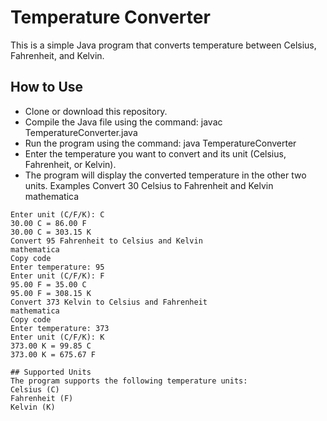 # Temperature Converter
This is a simple Java program that converts temperature between Celsius, Fahrenheit, and Kelvin.

## How to Use
- Clone or download this repository.
- Compile the Java file using the command: javac TemperatureConverter.java
- Run the program using the command: java TemperatureConverter
- Enter the temperature you want to convert and its unit (Celsius, Fahrenheit, or Kelvin).
- The program will display the converted temperature in the other two units.
Examples
Convert 30 Celsius to Fahrenheit and Kelvin
mathematica

```Enter temperature: 30
Enter unit (C/F/K): C
30.00 C = 86.00 F
30.00 C = 303.15 K
Convert 95 Fahrenheit to Celsius and Kelvin
mathematica
Copy code
Enter temperature: 95
Enter unit (C/F/K): F
95.00 F = 35.00 C
95.00 F = 308.15 K
Convert 373 Kelvin to Celsius and Fahrenheit
mathematica
Copy code
Enter temperature: 373
Enter unit (C/F/K): K
373.00 K = 99.85 C
373.00 K = 675.67 F

## Supported Units
The program supports the following temperature units:
Celsius (C)
Fahrenheit (F)
Kelvin (K)
